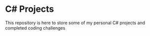 # C# Projects

This repository is here to store some of my personal C# projects and completed coding challenges
